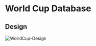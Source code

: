 # World Cup Database
## Design
![WorldCup-Design](https://user-images.githubusercontent.com/76676547/202514378-d81a1cfd-f74c-40d4-a002-37da1fd60da0.png)
